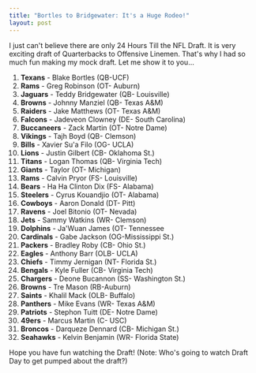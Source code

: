 ```yaml
---
title: "Bortles to Bridgewater: It's a Huge Rodeo!"
layout: post
---
```


I just can't believe there are only 24 Hours Till the NFL Draft. It is very exciting draft of Quarterbacks to Offensive Linemen. That's why I had so much fun making my mock draft. Let me show it to you...

1.  **Texans** - Blake Bortles (QB-UCF)
2.  **Rams** - Greg Robinson (OT- Auburn)
3.  **Jaguars** - Teddy Bridgewater (QB- Louisville)
4.  **Browns** - Johnny Manziel (QB- Texas A&M)
5.  **Raiders** - Jake Matthews (OT- Texas A&M)
6.  **Falcons** - Jadeveon Clowney (DE- South Carolina)
7.  **Buccaneers** - Zack Martin (OT- Notre Dame)
8.  **Vikings** - Tajh Boyd (QB- Clemson)
9.  **Bills** - Xavier Su'a Filo (OG- UCLA)
10. **Lions** - Justin Gilbert (CB- Oklahoma St.)
11. **Titans** - Logan Thomas (QB- Virginia Tech)
12. **Giants** - Taylor (OT- Michigan)
13. **Rams** - Calvin Pryor (FS- Louisville)
14. **Bears** - Ha Ha Clinton Dix (FS- Alabama)
15. **Steelers** - Cyrus Kouandjio (OT- Alabama)
16. **Cowboys** - Aaron Donald (DT- Pitt)
17. **Ravens** - Joel Bitonio (OT- Nevada)
18. **Jets** - Sammy Watkins (WR- Clemson)
19. **Dolphins** - Ja'Wuan James (OT- Tennessee
20. **Cardinals** - Gabe Jackson (OG-Mississippi St.)
21. **Packers** - Bradley Roby (CB- Ohio St.)
22. **Eagles** - Anthony Barr (OLB- UCLA)
23. **Chiefs** - Timmy Jernigan (NT- Florida St.)
24. **Bengals** - Kyle Fuller (CB- Virginia Tech)
25. **Chargers** - Deone Bucannon (SS- Washington St.)
26. **Browns** - Tre Mason (RB-Auburn)
27. **Saints** - Khalil Mack (OLB- Buffalo)
28. **Panthers** - Mike Evans (WR- Texas A&M)
29. **Patriots** - Stephon Tuitt (DE- Notre Dame)
30. **49ers** - Marcus Martin (C- USC)
31. **Broncos** - Darqueze Dennard (CB- Michigan St.)
32. **Seahawks** - Kelvin Benjamin (WR- Florida State)

Hope you have fun watching the Draft! (Note: Who's going to watch Draft Day to get pumped about the draft?)
